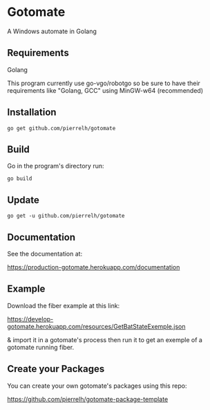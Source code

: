 # Gotomate

A Windows automate in Golang

## Requirements

Golang

This program currently use go-vgo/robotgo so be sure to have their requirements like "Golang, GCC" using MinGW-w64 (recommended)

## Installation

```
go get github.com/pierrelh/gotomate
```

## Build

Go in the program's directory run:
```
go build
```

## Update
```
go get -u github.com/pierrelh/gotomate
```

## Documentation

See the documentation at:

https://production-gotomate.herokuapp.com/documentation

## Example

Download the fiber example at this link:

https://develop-gotomate.herokuapp.com/resources/GetBatStateExemple.json

& import it in a gotomate's process then run it to get an exemple of a gotomate running fiber.

## Create your Packages

You can create your own gotomate's packages using this repo:

https://github.com/pierrelh/gotomate-package-template